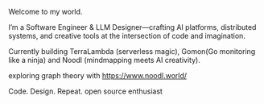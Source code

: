 Welcome to my world.

I’m a Software Engineer & LLM Designer—crafting AI platforms, distributed systems, and creative tools at the intersection of code and imagination.

Currently building TerraLambda (serverless magic), Gomon(Go monitoring like a ninja) and Noodl (mindmapping meets AI creativity).

 exploring graph theory with https://www.noodl.world/

Code. Design. Repeat.
open source enthusiast

